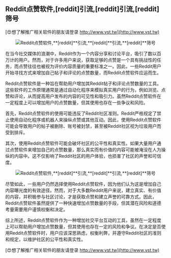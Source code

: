 ## **Reddit点赞软件,**[reddit]**引流,**[reddit]**引流,**[reddit]**筛号**

[😍想了解推广相关软件的朋友请登录 http://www.vst.tw](http://www.vst.tw)

 <center><img src="https://vst.tw/MP4/tuiguang/png/5.png" alt="Reddit点赞软件,**[reddit]**引流,**[reddit]**引流,**[reddit]**筛号"></center>

在当今社交媒体的浪潮中，Reddit作为一个内容分享和讨论平台，吸引了数以百万计的用户。然而，对于许多用户来说，获取足够的点赞是一个具有挑战性的任务，而点赞往往也被视为评价内容质量的重要标准之一。因此，一些Reddit用户开始寻找方式来增加自己帖子和评论的点赞数量，而Reddit点赞软件应运而生。

Reddit点赞软件是一种旨在帮助用户增加其Reddit帖子和评论点赞数量的工具。这些软件的工作原理通常是通过自动化程序来模拟真实用户的行为，例如浏览、点赞和评论，从而提高用户发布的内容的可见性和吸引力。虽然Reddit点赞软件在一定程度上可以增加用户的点赞数量，但其使用也存在一些争议和风险。

首先，Reddit点赞软件的使用可能违反了Reddit社区准则。Reddit严格规定了禁止使用自动化程序或机器人来操纵点赞或其他互动。因此，使用Reddit点赞软件可能会导致用户的帖子被删除、账号被封禁，甚至被Reddit社区视为垃圾用户而受到排斥。

其次，使用Reddit点赞软件可能会破坏社区的公平性和真实性。如果大量用户通过点赞软件来增加自己的点赞数量，那么真实而有价值的内容可能被淹没在人为操纵的内容中。这不仅影响了Reddit社区的用户体验，也损害了社区的声誉和可信度。

 <center><img src="https://vst.tw/MP4/tuiguang/png/2.png" alt="Reddit点赞软件,**[reddit]**引流,**[reddit]**引流,**[reddit]**筛号"></center>

尽管如此，一些用户仍然选择使用Reddit点赞软件，因为他们认为这是增加自己内容曝光度的有效途径。然而，对于大多数Reddit用户来说，建立真实、有价值的内容，并积极参与社区讨论，才是获取点赞和建立声誉的可靠方式。因此，Reddit点赞软件虽然提供了一种快速增加点赞数量的手段，但其潜在风险和道德考量需要用户谨慎权衡和决定。

综上所述，Reddit点赞软件作为一种增加社交平台互动的工具，虽然在一定程度上可以帮助用户增加点赞数量，但其使用也存在一定的风险和争议。在决定是否使用Reddit点赞软件时，用户应该深思熟虑，权衡利弊，并遵守Reddit社区的准则和规定，以维护社区的公平性和真实性。

[😍想了解推广相关软件的朋友请登录 http://www.vst.tw](http://www.vst.tw)




